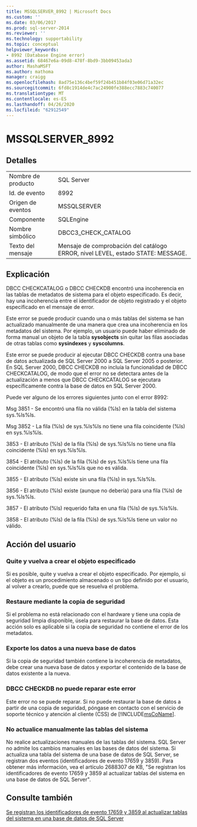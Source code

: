 ```yaml
---
title: MSSQLSERVER_8992 | Microsoft Docs
ms.custom: ''
ms.date: 03/06/2017
ms.prod: sql-server-2014
ms.reviewer: ''
ms.technology: supportability
ms.topic: conceptual
helpviewer_keywords:
- 8992 (Database Engine error)
ms.assetid: 68467e6a-09d8-478f-8bd9-3bb09453ada3
author: MashaMSFT
ms.author: mathoma
manager: craigg
ms.openlocfilehash: 8ad75e136c4bef59f24b451b84f03e06d71a32ec
ms.sourcegitcommit: 6fd8c1914de4c7ac24900fe388ecc7883c740077
ms.translationtype: MT
ms.contentlocale: es-ES
ms.lasthandoff: 04/26/2020
ms.locfileid: "62912549"
---
```

# <a name="mssqlserver_8992"></a>MSSQLSERVER_8992
    
## <a name="details"></a>Detalles  
  
|||  
|-|-|  
|Nombre de producto|SQL Server|  
|Id. de evento|8992|  
|Origen de eventos|MSSQLSERVER|  
|Componente|SQLEngine|  
|Nombre simbólico|DBCC3_CHECK_CATALOG|  
|Texto del mensaje|Mensaje de comprobación del catálogo ERROR, nivel LEVEL, estado STATE: MESSAGE.|  
  
## <a name="explanation"></a>Explicación  
 DBCC CHECKCATALOG o DBCC CHECKDB encontró una incoherencia en las tablas de metadatos de sistema para el objeto especificado. Es decir, hay una incoherencia entre el identificador de objeto registrado y el objeto especificado en el mensaje de error.  
  
 Este error se puede producir cuando una o más tablas del sistema se han actualizado manualmente de una manera que crea una incoherencia en los metadatos del sistema. Por ejemplo, un usuario puede haber eliminado de forma manual un objeto de la tabla **sysobjects** sin quitar las filas asociadas de otras tablas como **sysindexes** y **syscolumns**.  
  
 Este error se puede producir al ejecutar DBCC CHECKDB contra una base de datos actualizada de SQL Server 2000 a SQL Server 2005 o posterior. En SQL Server 2000, DBCC CHECKDB no incluía la funcionalidad de DBCC CHECKCATALOG, de modo que el error no se detectara antes de la actualización a menos que DBCC CHECKCATALOG se ejecutara específicamente contra la base de datos en SQL Server 2000.  
  
 Puede ver alguno de los errores siguientes junto con el error 8992:  
  
 Msg 3851 - Se encontró una fila no válida (%ls) en la tabla del sistema sys.%ls%ls.  
  
 Msg 3852 - La fila (%ls) de sys.%ls%ls no tiene una fila coincidente (%ls) en sys.%ls%ls.  
  
 3853 - El atributo (%ls) de la fila (%ls) de sys.%ls%ls no tiene una fila coincidente (%ls) en sys.%ls%ls.  
  
 3854 - El atributo (%ls) de la fila (%ls) de sys.%ls%ls tiene una fila coincidente (%ls) en sys.%ls%ls que no es válida.  
  
 3855 - El atributo (%ls) existe sin una fila (%ls) in sys.%ls%ls.  
  
 3856 - El atributo (%ls) existe (aunque no debería) para una fila (%ls) de sys.%ls%ls.  
  
 3857 - El atributo (%ls) requerido falta en una fila (%ls) de sys.%ls%ls.  
  
 3858 - El atributo (%ls) de la fila (%ls) de sys.%ls%ls tiene un valor no válido.  
  
## <a name="user-action"></a>Acción del usuario  
  
### <a name="drop-and-re-create-the-specified-object"></a>Quite y vuelva a crear el objeto especificado  
 Si es posible, quite y vuelva a crear el objeto especificado. Por ejemplo, si el objeto es un procedimiento almacenado o un tipo definido por el usuario, al volver a crearlo, puede que se resuelva el problema.  
  
### <a name="restore-from-backup"></a>Restaure mediante la copia de seguridad  
 Si el problema no está relacionado con el hardware y tiene una copia de seguridad limpia disponible, úsela para restaurar la base de datos. Esta acción solo es aplicable si la copia de seguridad no contiene el error de los metadatos.  
  
### <a name="export-the-data-to-a-new-database"></a>Exporte los datos a una nueva base de datos  
 Si la copia de seguridad también contiene la incoherencia de metadatos, debe crear una nueva base de datos y exportar el contenido de la base de datos existente a la nueva.  
  
### <a name="dbcc-checkdb-cannot-repair-this-error"></a>DBCC CHECKDB no puede reparar este error  
 Este error no se puede reparar.  Si no puede restaurar la base de datos a partir de una copia de seguridad, póngase en contacto con el servicio de soporte técnico y atención al cliente (CSS) de [!INCLUDE[msCoName](../../includes/msconame-md.md)].  
  
### <a name="do-not-manually-update-system-tables"></a>No actualice manualmente las tablas del sistema  
 No realice actualizaciones manuales de las tablas del sistema. SQL Server no admite los cambios manuales en las bases de datos del sistema. Si actualiza una tabla del sistema de una base de datos de SQL Server, se registran dos eventos (identificadores de evento 17659 y 3859). Para obtener más información, vea el artículo 2688307 de KB, "Se registran los identificadores de evento 17659 y 3859 al actualizar tablas del sistema en una base de datos de SQL Server".  
  
## <a name="see-also"></a>Consulte también  
 [Se registran los identificadores de evento 17659 y 3859 al actualizar tablas del sistema en una base de datos de SQL Server](https://support.microsoft.com/kb/2688307/EN-US)  
  
  
